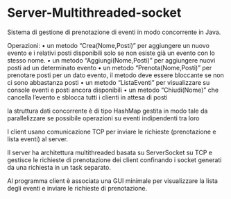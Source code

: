 # Server-Multithreaded-socket
Sistema di gestione di prenotazione di eventi in modo concorrente in Java.

Operazioni: 
• un metodo “Crea(Nome,Posti)” per aggiungere un nuovo evento e i relativi posti
disponibili solo se non esiste già un evento con lo stesso nome.
• un metodo “Aggiungi(Nome,Posti)” per aggiungere nuovi posti ad un determinato evento
• un metodo “Prenota(Nome,Posti)” per prenotare posti per un dato evento,
il metodo deve essere bloccante se non ci sono abbastanza posti
• un metodo “ListaEventi” per visualizzare su console eventi e posti ancora disponibili
• un metodo “Chiudi(Nome)” che cancella l’evento e sblocca tutti i clienti in attesa di posti

la struttura dati concorrente è di tipo HashMap gestita in modo tale da parallelizzare se possibile operazioni su eventi indipendenti tra loro

I client usano comunicazione TCP per inviare le richieste
(prenotazione e lista eventi) al server.

Il server ha architettura multithreaded basata su ServerSocket su TCP e gestisce le richieste di prenotazione dei client confinando i socket generati da una richiesta in un task separato.

Al programma client è associata una GUI minimale per visualizzare la lista degli
eventi e inviare le richieste di prenotazione.
